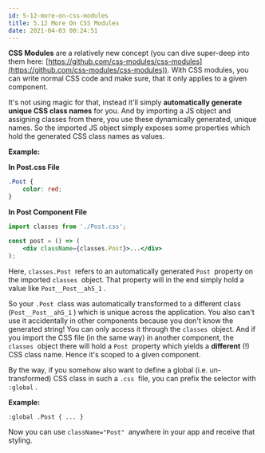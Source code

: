 ```yaml
---
id: 5-12-more-on-css-modules
title: 5.12 More On CSS Modules
date: 2021-04-03 00:24:51
---
```


**CSS Modules** are a relatively new concept (you can dive super-deep into them here: [https://github.com/css-modules/css-modules](https://github.com/css-modules/css-modules)). With CSS modules, you can write normal CSS code and make sure, that it only applies to a given component.

It's not using magic for that, instead it'll simply **automatically generate unique CSS class names** for you. And by importing a JS object and assigning classes from there, you use these dynamically generated, unique names. So the imported JS object simply exposes some properties which hold the generated CSS class names as values.

**Example:**

**In Post.css File**

```css
.Post {
    color: red;
}
```

**In Post Component File**

```jsx
import classes from './Post.css';

const post = () => (
    <div className={classes.Post}>...</div>
);
```

Here, `classes.Post`  refers to an automatically generated `Post`  property on the imported `classes`  object. That property will in the end simply hold a value like `Post__Post__ah5_1` .

So your `.Post`  class was automatically transformed to a different class (`Post__Post__ah5_1` ) which is unique across the application. You also can't use it accidentally in other components because you don't know the generated string! You can only access it through the `classes`  object. And if you import the CSS file (in the same way) in another component, the `classes`  object there will hold a `Post`  property which yields a **different** (!) CSS class name. Hence it's scoped to a given component.

By the way, if you somehow also want to define a global (i.e. un-transformed) CSS class in such a `.css`  file, you can prefix the selector with `:global` .

**Example:**

`:global .Post { ... }`

Now you can use `className="Post"`  anywhere in your app and receive that styling.
